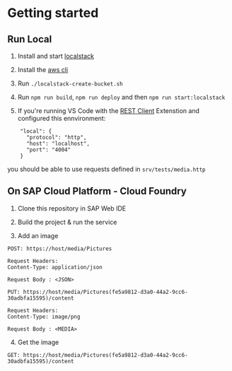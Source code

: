# Getting started

## Run Local

1. Install and start [localstack](https://github.com/localstack/localstack)

2. Install the [aws cli](https://docs.aws.amazon.com/cli/latest/userguide/cli-chap-install.html)

3. Run `./localstack-create-bucket.sh`

4. Run `npm run build`, `npm run deploy` and then `npm run start:localstack`

5. If you're running VS Code with the [REST Client](https://marketplace.visualstudio.com/items?itemName=humao.rest-client) Extenstion and configured this ennvironment:

```
    "local": {
      "protocol": "http",
      "host": "localhost",
      "port": "4004"
    }
 ```
 
 you should be able to use requests defined in `srv/tests/media.http`

## On SAP Cloud Platform - Cloud Foundry

1. Clone this repository in SAP Web IDE

2. Build the project & run the service

3. Add an image

```
POST: https://host/media/Pictures

Request Headers:
Content-Type: application/json

Request Body : <JSON>
```

```
PUT: https://host/media/Pictures(fe5a9812-d3a0-44a2-9cc6-30adbfa15595)/content

Request Headers:
Content-Type: image/png

Request Body : <MEDIA>
```

4. Get the image

```
GET: https://host/media/Pictures(fe5a9812-d3a0-44a2-9cc6-30adbfa15595)/content
```

